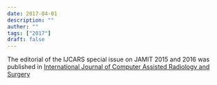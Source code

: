 ```yaml
---
date: 2017-04-01
description: ""
auther: ""
tags: ["2017"]
draft: false
---
```

The editorial of the IJCARS special issue on JAMIT 2015 and 2016 was published in [International Journal of Computer Assisted Radiology and Surgery](https://link.springer.com/article/10.1007/s11548-017-1581-x)
